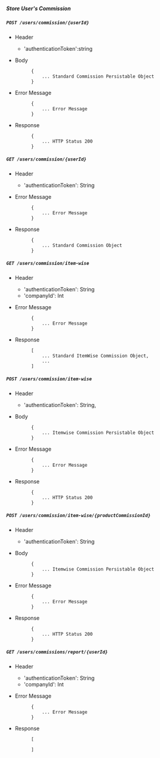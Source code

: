 ##### Store User's Commission

##### `POST /users/commission/{userId}`
+ Header
	- 'authenticationToken':string

+ Body

			{
				... Standard Commission Persistable Object
			}

+ Error Message

			{
				... Error Message
			}
+ Response

			{
				... HTTP Status 200
			}

##### `GET /users/commission/{userId}`

+ Header
	- 'authenticationToken': String
+ Error Message

			{
				... Error Message
			}

+ Response

			{
				... Standard Commission Object
			}

##### `GET /users/commission/item-wise`

+ Header
	- 'authenticationToken': String
	- 'companyId': Int
+ Error Message

			{
				... Error Message
			}

+ Response

			[
				... Standard ItemWise Commission Object,
				...
			]


##### `POST /users/commission/item-wise`

+ Header
	- 'authenticationToken': String,
+ Body
	
			{
				... Itemwise Commission Persistable Object
			}

+ Error Message
		
			{
				... Error Message
			}

+ Response

			{
				... HTTP Status 200
			}


##### `POST /users/commission/item-wise/{productCommissionId}`

+ Header
	- 'authenticationToken': String
+ Body

			{
				... Itemwise Commission Persistable Object
			}

+ Error Message

			{
				... Error Message
			}

+ Response

			{
				... HTTP Status 200
			}

##### `GET /users/commissions/report/{userId}`

+ Header
	- 'authenticationToken': String
	- 'companyId': Int
+ Error Message

			{
				... Error Message
			}

+ Response

			[
				
			]